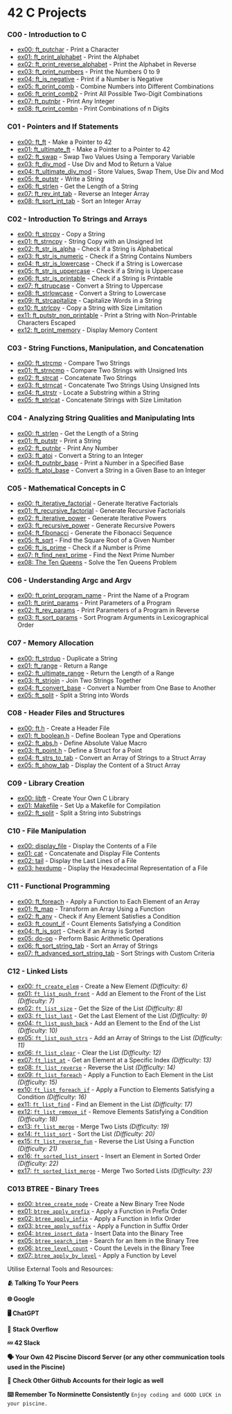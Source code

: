 # 42 C Projects

### C00 - Introduction to C
- [ex00: ft_putchar](./C00/ex00) - Print a Character
- [ex01: ft_print_alphabet](./C00/ex01) - Print the Alphabet
- [ex02: ft_print_reverse_alphabet](./C00/ex02) - Print the Alphabet in Reverse
- [ex03: ft_print_numbers](./C00/ex03) - Print the Numbers 0 to 9
- [ex04: ft_is_negative](./C00/ex04) - Print if a Number is Negative
- [ex05: ft_print_comb](./C00/ex05) - Combine Numbers into Different Combinations
- [ex06: ft_print_comb2](./C00/ex06) - Print All Possible Two-Digit Combinations
- [ex07: ft_putnbr](./C00/ex07) - Print Any Integer
- [ex08: ft_print_combn](./C00/ex08) - Print Combinations of n Digits

### C01 - Pointers and If Statements
- [ex00: ft_ft](./C01/ex00) - Make a Pointer to 42
- [ex01: ft_ultimate_ft](./C01/ex01) - Make a Pointer to a Pointer to 42
- [ex02: ft_swap](./C01/ex02) - Swap Two Values Using a Temporary Variable
- [ex03: ft_div_mod](./C01/ex03) - Use Div and Mod to Return a Value
- [ex04: ft_ultimate_div_mod](./C01/ex04) - Store Values, Swap Them, Use Div and Mod
- [ex05: ft_putstr](./C01/ex05) - Write a String
- [ex06: ft_strlen](./C01/ex06) - Get the Length of a String
- [ex07: ft_rev_int_tab](./C01/ex07) - Reverse an Integer Array
- [ex08: ft_sort_int_tab](./C01/ex08) - Sort an Integer Array

### C02 - Introduction To Strings and Arrays
- [ex00: ft_strcpy](./C02/ex00) - Copy a String
- [ex01: ft_strncpy](./C02/ex01) - String Copy with an Unsigned Int
- [ex02: ft_str_is_alpha](./C02/ex02) - Check if a String is Alphabetical
- [ex03: ft_str_is_numeric](./C02/ex03) - Check if a String Contains Numbers
- [ex04: ft_str_is_lowercase](./C02/ex04) - Check if a String is Lowercase
- [ex05: ft_str_is_uppercase](./C02/ex05) - Check if a String is Uppercase
- [ex06: ft_str_is_printable](./C02/ex06) - Check if a String is Printable
- [ex07: ft_strupcase](./C02/ex07) - Convert a String to Uppercase
- [ex08: ft_strlowcase](./C02/ex08) - Convert a String to Lowercase
- [ex09: ft_strcapitalize](./C02/ex09) - Capitalize Words in a String
- [ex10: ft_strlcpy](./C02/ex10) - Copy a String with Size Limitation
- [ex11: ft_putstr_non_printable](./C02/ex11) - Print a String with Non-Printable Characters Escaped
- [ex12: ft_print_memory](./C02/ex12) - Display Memory Content

### C03 - String Functions, Manipulation, and Concatenation
- [ex00: ft_strcmp](./C03/ex00) - Compare Two Strings
- [ex01: ft_strncmp](./C03/ex01) - Compare Two Strings with Unsigned Ints
- [ex02: ft_strcat](./C03/ex02) - Concatenate Two Strings
- [ex03: ft_strncat](./C03/ex03) - Concatenate Two Strings Using Unsigned Ints
- [ex04: ft_strstr](./C03/ex04) - Locate a Substring within a String
- [ex05: ft_strlcat](./C03/ex05) - Concatenate Strings with Size Limitation

### C04 - Analyzing String Qualities and Manipulating Ints
- [ex00: ft_strlen](./C04/ex00) - Get the Length of a String
- [ex01: ft_putstr](./C04/ex01) - Print a String
- [ex02: ft_putnbr](./C04/ex02) - Print Any Number
- [ex03: ft_atoi](./C04/ex03) - Convert a String to an Integer
- [ex04: ft_putnbr_base](./C04/ex04) - Print a Number in a Specified Base
- [ex05: ft_atoi_base](./C04/ex05) - Convert a String in a Given Base to an Integer

### C05 - Mathematical Concepts in C
- [ex00: ft_iterative_factorial](./C05/ex00) - Generate Iterative Factorials
- [ex01: ft_recursive_factorial](./C05/ex01) - Generate Recursive Factorials
- [ex02: ft_iterative_power](./C05/ex02) - Generate Iterative Powers
- [ex03: ft_recursive_power](./C05/ex03) - Generate Recursive Powers
- [ex04: ft_fibonacci](./C05/ex04) - Generate the Fibonacci Sequence
- [ex05: ft_sqrt](./C05/ex05) - Find the Square Root of a Given Number
- [ex06: ft_is_prime](./C05/ex06) - Check if a Number is Prime
- [ex07: ft_find_next_prime](./C05/ex07) - Find the Next Prime Number
- [ex08: The Ten Queens](./C05/ex08) - Solve the Ten Queens Problem

### C06 - Understanding Argc and Argv
- [ex00: ft_print_program_name](./C06/ex00) - Print the Name of a Program
- [ex01: ft_print_params](./C06/ex01) - Print Parameters of a Program
- [ex02: ft_rev_params](./C06/ex02) - Print Parameters of a Program in Reverse
- [ex03: ft_sort_params](./C06/ex03) - Sort Program Arguments in Lexicographical Order

### C07 - Memory Allocation
- [ex00: ft_strdup](./C07/ex00) - Duplicate a String
- [ex01: ft_range](./C07/ex01) - Return a Range
- [ex02: ft_ultimate_range](./C07/ex02) - Return the Length of a Range
- [ex03: ft_strjoin](./C07/ex03) - Join Two Strings Together
- [ex04: ft_convert_base](./C07/ex04) - Convert a Number from One Base to Another
- [ex05: ft_split](./C07/ex05) - Split a String into Words

### C08 - Header Files and Structures
- [ex00: ft.h](./C08/ex00) - Create a Header File
- [ex01: ft_boolean.h](./C08/ex01) - Define Boolean Type and Operations
- [ex02: ft_abs.h](./C08/ex02) - Define Absolute Value Macro
- [ex03: ft_point.h](./C08/ex03) - Define a Struct for a Point
- [ex04: ft_strs_to_tab](./C08/ex04) - Convert an Array of Strings to a Struct Array
- [ex05: ft_show_tab](./C08/ex05) - Display the Content of a Struct Array

### C09 - Library Creation
- [ex00: libft](./C09/ex00) - Create Your Own C Library
- [ex01: Makefile](./C09/ex01) - Set Up a Makefile for Compilation
- [ex02: ft_split](./C09/ex02) - Split a String into Substrings

### C10 - File Manipulation
- [ex00: display_file](./C10/ex00) - Display the Contents of a File
- [ex01: cat](./C10/ex01) - Concatenate and Display File Contents
- [ex02: tail](./C10/ex02) - Display the Last Lines of a File
- [ex03: hexdump](./C10/ex03) - Display the Hexadecimal Representation of a File

### C11 - Functional Programming
- [ex00: ft_foreach](./C11/ex00) - Apply a Function to Each Element of an Array
- [ex01: ft_map](./C11/ex01) - Transform an Array Using a Function
- [ex02: ft_any](./C11/ex02) - Check if Any Element Satisfies a Condition
- [ex03: ft_count_if](./C11/ex03) - Count Elements Satisfying a Condition
- [ex04: ft_is_sort](./C11/ex04) - Check if an Array is Sorted
- [ex05: do-op](./C11/ex05) - Perform Basic Arithmetic Operations
- [ex06: ft_sort_string_tab](./C11/ex06) - Sort an Array of Strings
- [ex07: ft_advanced_sort_string_tab](./C11/ex07) - Sort Strings with Custom Criteria

### C12 - Linked Lists
- [ex00: `ft_create_elem`](./C12/ex00) - Create a New Element *(Difficulty: 6)*
- [ex01: `ft_list_push_front`](./C12/ex01) - Add an Element to the Front of the List *(Difficulty: 7)*
- [ex02: `ft_list_size`](./C12/ex02) - Get the Size of the List *(Difficulty: 8)*
- [ex03: `ft_list_last`](./C12/ex03) - Get the Last Element of the List *(Difficulty: 9)*
- [ex04: `ft_list_push_back`](./C12/ex04) - Add an Element to the End of the List *(Difficulty: 10)*
- [ex05: `ft_list_push_strs`](./C12/ex05) - Add an Array of Strings to the List *(Difficulty: 11)*
- [ex06: `ft_list_clear`](./C12/ex06) - Clear the List *(Difficulty: 12)*
- [ex07: `ft_list_at`](./C12/ex07) - Get an Element at a Specific Index *(Difficulty: 13)*
- [ex08: `ft_list_reverse`](./C12/ex08) - Reverse the List *(Difficulty: 14)*
- [ex09: `ft_list_foreach`](./C12/ex09) - Apply a Function to Each Element in the List *(Difficulty: 15)*
- [ex10: `ft_list_foreach_if`](./C12/ex10) - Apply a Function to Elements Satisfying a Condition *(Difficulty: 16)*
- [ex11: `ft_list_find`](./C12/ex11) - Find an Element in the List *(Difficulty: 17)*
- [ex12: `ft_list_remove_if`](./C12/ex12) - Remove Elements Satisfying a Condition *(Difficulty: 18)*
- [ex13: `ft_list_merge`](./C12/ex13) - Merge Two Lists *(Difficulty: 19)*
- [ex14: `ft_list_sort`](./C12/ex14) - Sort the List *(Difficulty: 20)*
- [ex15: `ft_list_reverse_fun`](./C12/ex15) - Reverse the List Using a Function *(Difficulty: 21)*
- [ex16: `ft_sorted_list_insert`](./C12/ex16) - Insert an Element in Sorted Order *(Difficulty: 22)*
- [ex17: `ft_sorted_list_merge`](./C12/ex17) - Merge Two Sorted Lists *(Difficulty: 23)*


### C013 BTREE - Binary Trees
- [ex00: `btree_create_node`](./C13/ex00) - Create a New Binary Tree Node
- [ex01: `btree_apply_prefix`](./C13/ex01) - Apply a Function in Prefix Order
- [ex02: `btree_apply_infix`](./C13/ex02) - Apply a Function in Infix Order
- [ex03: `btree_apply_suffix`](./C13/ex03) - Apply a Function in Suffix Order
- [ex04: `btree_insert_data`](./C13/ex04) - Insert Data into the Binary Tree
- [ex05: `btree_search_item`](./C13/ex05) - Search for an Item in the Binary Tree
- [ex06: `btree_level_count`](./C13/ex06) - Count the Levels in the Binary Tree
- [ex07: `btree_apply_by_level`](./C13/ex07) - Apply a Function by Level

Utilise External Tools and Resources:

**🫂 Talking To Your Peers**

**🌐 Google**

**🖥️ ChatGPT**

**📮 Stack Overflow**

**💤 42 Slack**

**🗣️ Your Own 42 Piscine Discord Server (or any other communication tools used in the Piscine)**

**🧠 Check Other Github Accounts for their logic as well**

**⌨️ Remember To Norminette Consistently**
`Enjoy coding and GOOD LUCK in your piscine.`
